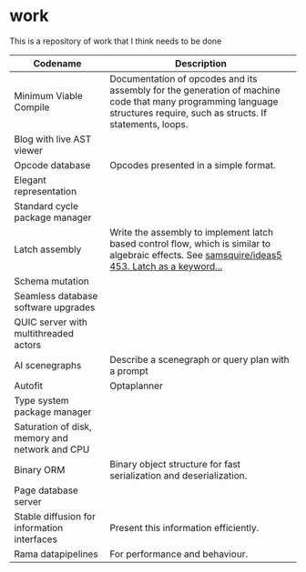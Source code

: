 # work
This is a repository of work that I think needs to be done

| Codename                                       | Description                                                  |
| ---------------------------------------------- | ------------------------------------------------------------ |
| Minimum Viable Compile                         | Documentation of opcodes and its assembly for the generation of machine code that many programming language structures require, such as structs. If statements, loops.<br /> |
| Blog with live AST viewer                      |                                                              |
| Opcode database                                | Opcodes presented in a simple format.                        |
| Elegant representation                         |                                                              |
| Standard cycle package manager                 |                                                              |
| Latch assembly                                 | Write the assembly to implement latch based control flow, which is similar to algebraic effects. See [samsquire/ideas5 453. Latch as a keyword...](https://github.com/samsquire/ideas5#453-latch-as-a-keyword-variables-are-latches-and-interlocking-parallel-processes) |
| Schema mutation                                |                                                              |
| Seamless database software upgrades            |                                                              |
| QUIC server with multithreaded actors          |                                                              |
| AI scenegraphs                                 | Describe a scenegraph or query plan with a prompt            |
| Autofit                                        | Optaplanner                                                  |
| Type system package manager                    |                                                              |
| Saturation of disk, memory and network and CPU |                                                              |
| Binary ORM                                     | Binary object structure for fast serialization and deserialization. |
| Page database server                           |                                                              |
| Stable diffusion for information interfaces    | Present this information efficiently.                        |
| Rama datapipelines                             | For performance and behaviour.                               |

